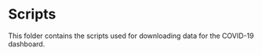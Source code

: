 # Scripts
This folder contains the scripts used for downloading data for the COVID-19 dashboard. 


